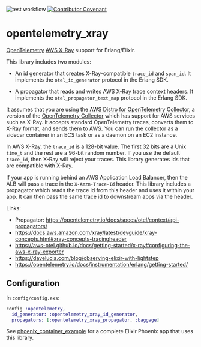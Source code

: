 ![test workflow](https://github.com/reachfh/logger_formatter_json/actions/workflows/test.yml/badge.svg)
[![Contributor Covenant](https://img.shields.io/badge/Contributor%20Covenant-2.1-4baaaa.svg)](CODE_OF_CONDUCT.md)

# opentelemetry_xray

[OpenTelemetry](https://opentelemetry.io/) [AWS X-Ray](https://aws.amazon.com/xray/) support for Erlang/Elixir.

This library includes two modules:

* An id generator that creates X-Ray-compatible `trace_id` and `span_id`.
  It implements the `otel_id_generator` protocol in the Erlang SDK.

* A propagator that reads and writes AWS X-Ray trace context headers.
  It implements the `otel_propagator_text_map` protocol in the Erlang SDK.

It assumes that you are using the
[AWS Distro for OpenTelemetry Collector](https://aws-otel.github.io/docs/getting-started/collector),
a version of the [OpenTelemetry Collector](https://opentelemetry.io/docs/collector/)
which has support for AWS services such as X-Ray. It accepts standard
OpenTelemetry traces, converts them to X-Ray format, and sends them to AWS.
You can run the collector as a sidecar container in an ECS task or as a daemon
on an EC2 instance.

In AWS X-Ray, the `trace_id` is a 128-bit value. The first 32 bits are a Unix
`time_t` and the rest are a 96-bit random number. If you use the default
`trace_id`, then X-Ray will reject your traces. This library generates ids that
are compatible with X-Ray.

If your app is running behind an AWS Application Load Balancer, then the ALB
will pass a trace in the `X-Amzn-Trace-Id` header. This library includes a
propagator which reads the trace id from this header and uses it within your app.
It can then pass the same trace id to downstream apps via the header.

Links:

* Propagator: https://opentelemetry.io/docs/specs/otel/context/api-propagators/
* https://docs.aws.amazon.com/xray/latest/devguide/xray-concepts.html#xray-concepts-tracingheader
* https://aws-otel.github.io/docs/getting-started/x-ray#configuring-the-aws-x-ray-exporter
* https://davelucia.com/blog/observing-elixir-with-lightstep
* https://opentelemetry.io/docs/instrumentation/erlang/getting-started/

## Configuration

In `config/config.exs`:

```elixir
config :opentelemetry,
  id_generator: :opentelemetry_xray_id_generator,
  propagators: [:opentelemetry_xray_propagator, :baggage]
```

See [phoenix_container_example](https://github.com/cogini/phoenix_container_example)
for a complete Elixir Phoenix app that uses this library.
